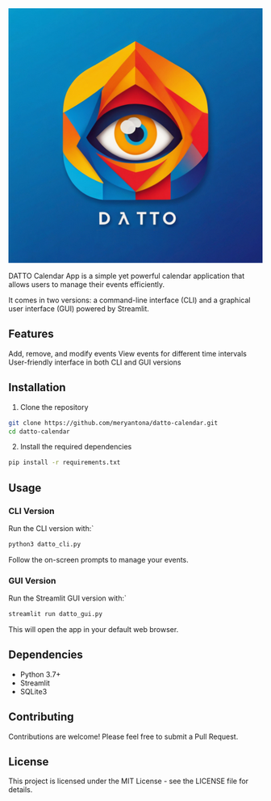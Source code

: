 <img src="datto.jpg" alt="Datto - Calendar App"/>

DATTO Calendar App is a simple yet powerful calendar application that allows users to manage their events efficiently. 

It comes in two versions: a command-line interface (CLI) and a graphical user interface (GUI) powered by Streamlit. 

## Features 

Add, remove, and modify events 
View events for different time intervals
User-friendly interface in both CLI and GUI versions 

## Installation 

1. Clone the repository

```bash
git clone https://github.com/meryantona/datto-calendar.git
cd datto-calendar
```

2. Install the required dependencies

```bash
pip install -r requirements.txt
```

## Usage 

### CLI Version 
Run the CLI version with:`

```bash
python3 datto_cli.py
```

Follow the on-screen prompts to manage your events.

### GUI Version 
Run the Streamlit GUI version with:`

```bash 
streamlit run datto_gui.py
```

This will open the app in your default web browser. 

## Dependencies 

- Python 3.7+ 
- Streamlit 
- SQLite3 

## Contributing 
Contributions are welcome! Please feel free to submit a Pull Request. 

## License 
This project is licensed under the MIT License - see the LICENSE file for details.
